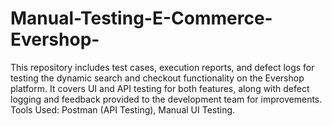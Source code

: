 # Manual-Testing-E-Commerce-Evershop-
This repository includes test cases, execution reports, and defect logs for testing the dynamic search and checkout functionality on the Evershop platform. It covers UI and API testing for both features, along with defect logging and feedback provided to the development team for improvements.  Tools Used: Postman (API Testing), Manual UI Testing.
